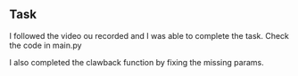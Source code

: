 ## Task

I followed the video ou recorded and I was able to complete the task. Check the code in main.py 

I also completed the clawback function by fixing the missing params.